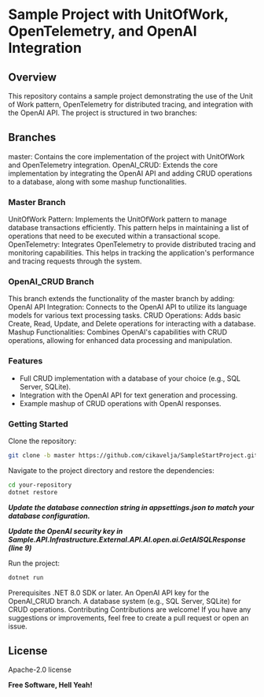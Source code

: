 # Sample Project with UnitOfWork, OpenTelemetry, and OpenAI Integration


## Overview
This repository contains a sample project demonstrating the use of the Unit of Work pattern, OpenTelemetry for distributed tracing, and integration with the OpenAI API. The project is structured in two branches:
## Branches
master: Contains the core implementation of the project with UnitOfWork and OpenTelemetry integration.
OpenAI_CRUD: Extends the core implementation by integrating the OpenAI API and adding CRUD operations to a database, along with some mashup functionalities.

### Master Branch
 UnitOfWork Pattern: Implements the UnitOfWork pattern to manage database transactions efficiently. This pattern helps in maintaining a list of operations that need to be executed within a transactional scope.
OpenTelemetry: Integrates OpenTelemetry to provide distributed tracing and monitoring capabilities. This helps in tracking the application's performance and tracing requests through the system.

### OpenAI_CRUD Branch
This branch extends the functionality of the master branch by adding:
OpenAI API Integration: Connects to the OpenAI API to utilize its language models for various text processing tasks.
CRUD Operations: Adds basic Create, Read, Update, and Delete operations for interacting with a database.
Mashup Functionalities: Combines OpenAI's capabilities with CRUD operations, allowing for enhanced data processing and manipulation.
### Features
* Full CRUD implementation with a database of your choice (e.g., SQL Server, SQLite).
* Integration with the OpenAI API for text generation and processing.
* Example mashup of CRUD operations with OpenAI responses.

### Getting Started
Clone the repository:
```sh
git clone -b master https://github.com/cikavelja/SampleStartProject.git
```

Navigate to the project directory and restore the dependencies:
```sh
cd your-repository
dotnet restore
```

***Update the database connection string in appsettings.json to match your database configuration.***  

***Update the OpenAI security key in Sample.API.Infrastructure.External.API.AI.open.ai.GetAISQLResponse (line 9)***  

Run the project:
```sh
dotnet run
```
Prerequisites
.NET 8.0 SDK or later.
An OpenAI API key for the OpenAI_CRUD branch.
A database system (e.g., SQL Server, SQLite) for CRUD operations.
Contributing
Contributions are welcome! 
If you have any suggestions or improvements, feel free to create a pull request or open an issue.

## License

Apache-2.0 license

**Free Software, Hell Yeah!**

[//]: # (These are reference links used in the body of this note and get stripped out when the markdown processor does its job. There is no need to format nicely because it shouldn't be seen. Thanks SO - http://stackoverflow.com/questions/4823468/store-comments-in-markdown-syntax)

   [dill]: <https://github.com/joemccann/dillinger>
   [git-repo-url]: <https://github.com/joemccann/dillinger.git>
   [john gruber]: <http://daringfireball.net>
   [df1]: <http://daringfireball.net/projects/markdown/>
   [markdown-it]: <https://github.com/markdown-it/markdown-it>
   [Ace Editor]: <http://ace.ajax.org>
   [node.js]: <http://nodejs.org>
   [Twitter Bootstrap]: <http://twitter.github.com/bootstrap/>
   [jQuery]: <http://jquery.com>
   [@tjholowaychuk]: <http://twitter.com/tjholowaychuk>
   [express]: <http://expressjs.com>
   [AngularJS]: <http://angularjs.org>
   [Gulp]: <http://gulpjs.com>

   [PlDb]: <https://github.com/joemccann/dillinger/tree/master/plugins/dropbox/README.md>
   [PlGh]: <https://github.com/joemccann/dillinger/tree/master/plugins/github/README.md>
   [PlGd]: <https://github.com/joemccann/dillinger/tree/master/plugins/googledrive/README.md>
   [PlOd]: <https://github.com/joemccann/dillinger/tree/master/plugins/onedrive/README.md>
   [PlMe]: <https://github.com/joemccann/dillinger/tree/master/plugins/medium/README.md>
   [PlGa]: <https://github.com/RahulHP/dillinger/blob/master/plugins/googleanalytics/README.md>
